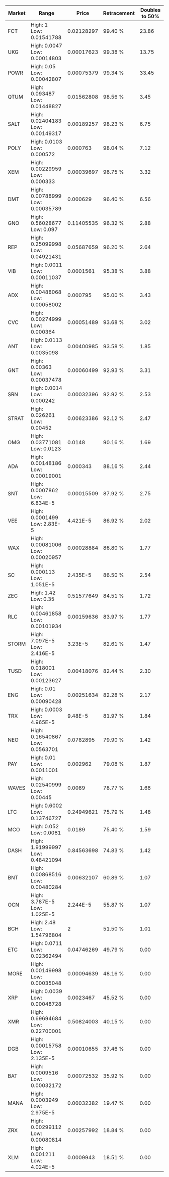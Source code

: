 | Market | Range | Price| Retracement | Doubles to 50% |
| --- | --- | --- | --- | --- |
| FCT | High: 1<br />Low: 0.01541788 | 0.02128297 | 99.40 % | 23.86 |
| UKG | High: 0.0047<br />Low: 0.00014803 | 0.00017623 | 99.38 % | 13.75 |
| POWR | High: 0.05<br />Low: 0.00042807 | 0.00075379 | 99.34 % | 33.45 |
| QTUM | High: 0.093487<br />Low: 0.01448827 | 0.01562808 | 98.56 % | 3.45 |
| SALT | High: 0.02404183<br />Low: 0.00149317 | 0.00189257 | 98.23 % | 6.75 |
| POLY | High: 0.0103<br />Low: 0.000572 | 0.000763 | 98.04 % | 7.12 |
| XEM | High: 0.00229959<br />Low: 0.000333 | 0.00039697 | 96.75 % | 3.32 |
| DMT | High: 0.00788999<br />Low: 0.00035789 | 0.000629 | 96.40 % | 6.56 |
| GNO | High: 0.56028677<br />Low: 0.097 | 0.11405535 | 96.32 % | 2.88 |
| REP | High: 0.25099998<br />Low: 0.04921431 | 0.05687659 | 96.20 % | 2.64 |
| VIB | High: 0.0011<br />Low: 0.00011037 | 0.0001561 | 95.38 % | 3.88 |
| ADX | High: 0.00488068<br />Low: 0.00058002 | 0.000795 | 95.00 % | 3.43 |
| CVC | High: 0.00274999<br />Low: 0.000364 | 0.00051489 | 93.68 % | 3.02 |
| ANT | High: 0.0113<br />Low: 0.0035098 | 0.00400985 | 93.58 % | 1.85 |
| GNT | High: 0.00363<br />Low: 0.00037478 | 0.00060499 | 92.93 % | 3.31 |
| SRN | High: 0.0014<br />Low: 0.000242 | 0.00032396 | 92.92 % | 2.53 |
| STRAT | High: 0.026261<br />Low: 0.00452 | 0.00623386 | 92.12 % | 2.47 |
| OMG | High: 0.03771081<br />Low: 0.0123 | 0.0148 | 90.16 % | 1.69 |
| ADA | High: 0.00148186<br />Low: 0.00019001 | 0.000343 | 88.16 % | 2.44 |
| SNT | High: 0.0007862<br />Low: 6.834E-5 | 0.00015509 | 87.92 % | 2.75 |
| VEE | High: 0.0001499<br />Low: 2.83E-5 | 4.421E-5 | 86.92 % | 2.02 |
| WAX | High: 0.00081006<br />Low: 0.00020957 | 0.00028884 | 86.80 % | 1.77 |
| SC | High: 0.000113<br />Low: 1.051E-5 | 2.435E-5 | 86.50 % | 2.54 |
| ZEC | High: 1.42<br />Low: 0.35 | 0.51577649 | 84.51 % | 1.72 |
| RLC | High: 0.00461858<br />Low: 0.00101934 | 0.00159636 | 83.97 % | 1.77 |
| STORM | High: 7.097E-5<br />Low: 2.416E-5 | 3.23E-5 | 82.61 % | 1.47 |
| TUSD | High: 0.018001<br />Low: 0.00123627 | 0.00418076 | 82.44 % | 2.30 |
| ENG | High: 0.01<br />Low: 0.00090428 | 0.00251634 | 82.28 % | 2.17 |
| TRX | High: 0.0003<br />Low: 4.965E-5 | 9.48E-5 | 81.97 % | 1.84 |
| NEO | High: 0.16540867<br />Low: 0.0563701 | 0.0782895 | 79.90 % | 1.42 |
| PAY | High: 0.01<br />Low: 0.0011001 | 0.002962 | 79.08 % | 1.87 |
| WAVES | High: 0.02540999<br />Low: 0.00445 | 0.0089 | 78.77 % | 1.68 |
| LTC | High: 0.6002<br />Low: 0.13746727 | 0.24949621 | 75.79 % | 1.48 |
| MCO | High: 0.052<br />Low: 0.0081 | 0.0189 | 75.40 % | 1.59 |
| DASH | High: 1.91999997<br />Low: 0.48421094 | 0.84563698 | 74.83 % | 1.42 |
| BNT | High: 0.00868516<br />Low: 0.00480284 | 0.00632107 | 60.89 % | 1.07 |
| OCN | High: 3.787E-5<br />Low: 1.025E-5 | 2.244E-5 | 55.87 % | 1.07 |
| BCH | High: 2.48<br />Low: 1.54796804 | 2 | 51.50 % | 1.01 |
| ETC | High: 0.0711<br />Low: 0.02362494 | 0.04746269 | 49.79 % | 0.00 |
| MORE | High: 0.00149998<br />Low: 0.00035048 | 0.00094639 | 48.16 % | 0.00 |
| XRP | High: 0.0039<br />Low: 0.00048728 | 0.0023467 | 45.52 % | 0.00 |
| XMR | High: 0.69694684<br />Low: 0.22700001 | 0.50824003 | 40.15 % | 0.00 |
| DGB | High: 0.00015758<br />Low: 2.135E-5 | 0.00010655 | 37.46 % | 0.00 |
| BAT | High: 0.0009516<br />Low: 0.00032172 | 0.00072532 | 35.92 % | 0.00 |
| MANA | High: 0.0003949<br />Low: 2.975E-5 | 0.00032382 | 19.47 % | 0.00 |
| ZRX | High: 0.00299112<br />Low: 0.00080814 | 0.00257992 | 18.84 % | 0.00 |
| XLM | High: 0.001211<br />Low: 4.024E-5 | 0.0009943 | 18.51 % | 0.00 |
